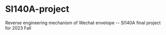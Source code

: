 # SI140A-project
Reverse engineering mechanism of Wechat envelope -- SI140A final project for 2023 Fall
